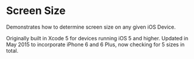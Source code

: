 Screen Size
===========

Demonstrates how to determine screen size on any given iOS Device.

Originally built in Xcode 5 for devices running iOS 5 and higher.
Updated in May 2015 to incorporate iPhone 6 and 6 Plus, now checking for 5 sizes in total.
